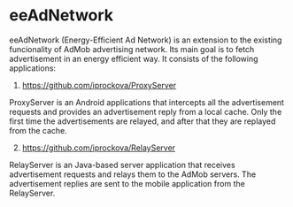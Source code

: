 eeAdNetwork
===========

eeAdNetwork (Energy-Efficient Ad Network) is an extension to the existing funcionality of 
AdMob advertising network. Its main goal is to fetch advertisement in an energy efficient way. 
It consists of the following applications:

1) https://github.com/iprockova/ProxyServer

ProxyServer is an Android applications that intercepts all the advertisement requests and 
provides an advertisement reply from a local cache. Only the first time the advertisements
are relayed, and after that they are replayed from the cache.

2) https://github.com/iprockova/RelayServer

RelayServer is an Java-based server application that receives advertisement requests and relays them to 
the AdMob servers. The advertisement replies are sent to the mobile application from the RelayServer.
